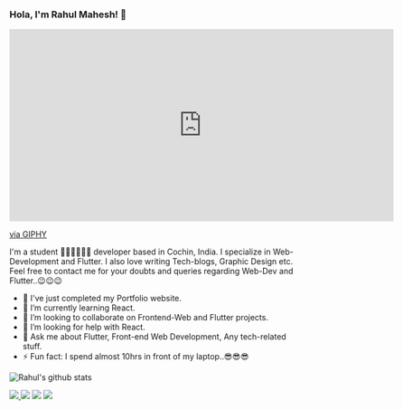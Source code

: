 ### Hola, I'm Rahul Mahesh! 👋

<iframe src="https://giphy.com/embed/iIqmM5tTjmpOB9mpbn" width="680" height="340" frameBorder="0" class="giphy-embed" allowFullScreen></iframe><p><a href="https://giphy.com/gifs/code-web-tasarm-yazlm-iIqmM5tTjmpOB9mpbn">via GIPHY</a></p>

I'm a student 👨‍💻👨‍💻👨‍💻 developer based in Cochin, India. I specialize in Web-Development and Flutter. I also love writing Tech-blogs, Graphic Design etc. Feel free to contact me for your doubts and queries regarding Web-Dev and Flutter..😉😉😉 

- 🔭 I've just completed my Portfolio website.
- 🌱 I’m currently learning React.
- 👯 I’m looking to collaborate on Frontend-Web and Flutter projects.
- 🤔 I’m looking for help with React.
- 💬 Ask me about Flutter, Front-end Web Development, Any tech-related stuff.
- ⚡ Fun fact: I spend almost 10hrs in front of my laptop..😎😎😎

![Rahul's github stats](https://github-readme-stats.vercel.app/api?username=RahulMahesh62&show_icons=true&count_private=true&theme=vue&hide=issues) 

<a href="https://rahulmahesh.netlify.com/"><img src="https://img.icons8.com/windows/37/000000/link.png"/> <a href="https://twitter.com/rahulmahesh62"><img src="https://img.icons8.com/fluent/37/000000/twitter.png"/></a> <a href="https://www.linkedin.com/in/rahulmahesh/"><img src="https://img.icons8.com/color/37/000000/linkedin.png"/></a> <a href="https://medium.com/@rahulmahesh62"><img src="https://img.icons8.com/color/37/000000/medium.png"/></a> 

